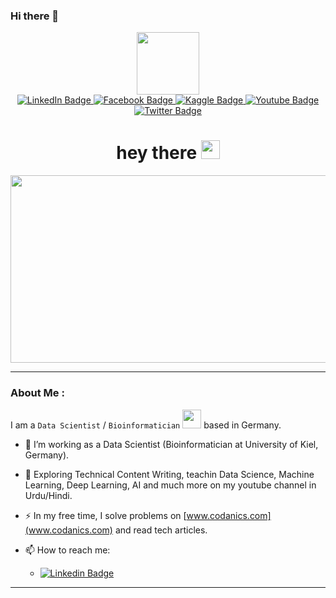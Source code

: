 ### Hi there 👋

<!--
**AammarTufail/AammarTufail** is a ✨ _special_ ✨ repository because its `README.md` (this file) appears on your GitHub profile.

Here are some ideas to get you started:

- 🔭 I’m currently working on ...
- 🌱 I’m currently learning ...
- 👯 I’m looking to collaborate on ...
- 🤔 I’m looking for help with ...
- 💬 Ask me about ...
- 📫 How to reach me: ...
- 😄 Pronouns: ...
- ⚡ Fun fact: ...
-->

<div id="header" align="center">
  <img src="https://media.giphy.com/media/M9gbBd9nbDrOTu1Mqx/giphy.gif" width="100"/>
  <div id="badges">
    <a href="https://www.linkedin.com/in/dr-muhammad-aammar-tufail-02471213b/">
      <img src="https://img.shields.io/badge/LinkedIn-blue?style=for-the-badge&logo=linkedin&logoColor=white" alt="LinkedIn Badge"/>
    </a>
    <!-- Add kaggle, facebook, instgram as well -->
    <!-- <a href="https://www.instagram.com/aammartufail/">
      <img src="https://img.shields.io/badge/Instagram-purple?style=for-the-badge&logo=instagram&logoColor=white" alt="Instagram Badge"/>
    </a> -->
    <a href="https://www.facebook.com/aammar.tufail">
      <img src="https://img.shields.io/badge/Facebook-blue?style=for-the-badge&logo=facebook&logoColor=white" alt="Facebook Badge"/>
    </a>
    <a href="https://www.kaggle.com/muhammadaammartufail">
      <img src="https://img.shields.io/badge/Kaggle-blue?style=for-the-badge&logo=kaggle&logoColor=white" alt="Kaggle Badge"/>
    </a>
    <a href="https://www.youtube.com/@codanics">
      <img src="https://img.shields.io/badge/YouTube-red?style=for-the-badge&logo=youtube&logoColor=white" alt="Youtube Badge"/>
    </a>
    <a href="https://twitter.com/aammar_tufail">
      <img src="https://img.shields.io/badge/Twitter-blue?style=for-the-badge&logo=twitter&logoColor=white" alt="Twitter Badge"/>
    </a>
  </div>
  <img src="https://komarev.com/ghpvc/?username=your-github-username&style=flat-square&color=blue" alt=""/>
  <h1>
    hey there
    <img src="https://media.giphy.com/media/hvRJCLFzcasrR4ia7z/giphy.gif" width="30px"/>
  </h1>
</div>
<div align="center">
  <img src="https://media.giphy.com/media/dWesBcTLavkZuG35MI/giphy.gif" width="600" height="300"/>
</div>

---

### About Me :
I am a `Data Scientist` / `Bioinformatician` <img src="https://media.giphy.com/media/WUlplcMpOCEmTGBtBW/giphy.gif" width="30"> based in Germany.
- :telescope: I’m working as a Data Scientist (Bioinformatician at University of Kiel, Germany).

- :seedling: Exploring Technical Content Writing, teachin Data Science, Machine Learning, Deep Learning, AI and much more on my youtube channel in Urdu/Hindi.

- :zap: In my free time, I solve problems on [www.codanics.com](www.codanics.com) and read tech articles.

- :mailbox: How to reach me: 
  - [![Linkedin Badge](https://img.shields.io/badge/LinkedIn-blue?style=for-the-badge&logo=linkedin&logoColor=white)](https://www.linkedin.com/in/dr-muhammad-aammar-tufail-02471213b/)

---
